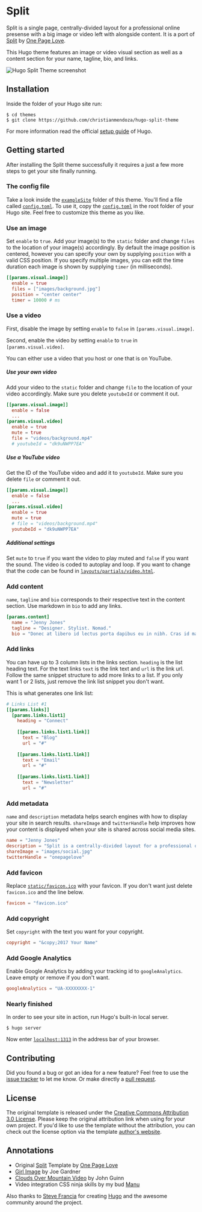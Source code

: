 # Split

Split is a single page, centrally-divided layout for a professional online presense with a big image or video left with alongside content. It is a port of [Split](//onepagelove.com/split) by [One Page Love](//onepagelove.com).

This Hugo theme features an image or video visual section as well as a content section for your name, tagline, bio, and links.

![Hugo Split Theme screenshot](https://raw.githubusercontent.com/christianmendoza/hugo-split-theme/master/images/screenshot.png)


## Installation

Inside the folder of your Hugo site run:

    $ cd themes
    $ git clone https://github.com/christianmendoza/hugo-split-theme

For more information read the official [setup guide](//gohugo.io/overview/installing/) of Hugo.


## Getting started

After installing the Split theme successfully it requires a just a few more steps to get your site finally running.


### The config file

Take a look inside the [`exampleSite`](//github.com/christianmendoza/hugo-split-theme/tree/master/exampleSite) folder of this theme. You'll find a file called [`config.toml`](//github.com/christianmendoza/hugo-split-theme/blob/master/exampleSite/config.toml). To use it, copy the [`config.toml`](//github.com/christianmendoza/hugo-split-theme/blob/master/exampleSite/config.toml) in the root folder of your Hugo site. Feel free to customize this theme as you like.


### Use an image

Set `enable` to `true`. Add your image(s) to the `static` folder and change `files` to the location of your image(s) accordingly. By default the image position is centered, however you can specify your own by supplying `position` with a valid CSS position. If you specify multiple images, you can edit the time duration each image is shown by supplying `timer` (in milliseconds).

```toml
[[params.visual.image]]
  enable = true
  files = ["images/background.jpg"]
  position = "center center"
  timer = 10000 # ms
```


### Use a video

First, disable the image by setting `enable` to `false` in `[params.visual.image]`.

Second, enable the video by setting `enable` to `true` in `[params.visual.video]`.

You can either use a video that you host or one that is on YouTube.

##### Use your own video

Add your video to the `static` folder and change `file` to the location of your video accordingly. Make sure you delete `youtubeId` or comment it out. 

```toml
[[params.visual.image]]
  enable = false
  ...
[params.visual.video]
  enable = true
  mute = true
  file = "videos/background.mp4"
  # youtubeId = "dk9uNWPP7EA"
```

##### Use a YouTube video

Get the ID of the YouTube video and add it to `youtubeId`. Make sure you delete `file` or comment it out. 

```toml
[[params.visual.image]]
  enable = false
  ...
[params.visual.video]
  enable = true
  mute = true
  # file = "videos/background.mp4"
  youtubeId = "dk9uNWPP7EA"
```

##### Additional settings

Set `mute` to `true` if you want the video to play muted and `false` if you want the sound. The video is coded to autoplay and loop. If you want to change that the code can be found in [`layouts/partials/video.html`](//github.com/christianmendoza/hugo-split-theme/tree/master/layouts/partials/video.html).


### Add content

`name`, `tagline` and `bio` corresponds to their respective text in the content section. Use markdown in `bio` to add any links.

```toml
[params.content]
  name = "Jenny Jones"
  tagline = "Designer. Stylist. Nomad."
  bio = "Donec at libero id lectus porta dapibus eu in nibh. Cras id mauris sapien. Fusce viverra [luctus urna](#) ac rutrum. Duis semper elit eu mi facilisis eleifend. Donec semper, [ipsum in](#) malesuada congue, [purus sem](#) ullamcorper massa, sit amet lacinia nibh enim sed massa."
```


### Add links

You can have up to 3 column lists in the links section. `heading` is the list heading text. For the text links `text` is the link text and `url` is the link url. Follow the same snippet structure to add more links to a list. If you only want 1 or 2 lists, just remove the link list snippet you don't want.

This is what generates one link list:

```toml
# Links List #1
[[params.links]]
  [params.links.list1]
    heading = "Connect"
  
    [[params.links.list1.link]]
      text = "Blog"
      url = "#"
  
    [[params.links.list1.link]]
      text = "Email"
      url = "#"
  
    [[params.links.list1.link]]
      text = "Newsletter"
      url = "#"
```


### Add metadata

`name` and `description` metadata helps search engines with how to display your site in search results. `shareImage` and `twitterHandle` help improves how your content is displayed when your site is shared across social media sites.

```toml
name = "Jenny Jones"
description = "Split is a centrally-divided layout for a professional online presence with a big image or video left with alongside content."
shareImage = "images/social.jpg"
twitterHandle = "onepagelove"
```


### Add favicon
Replace [`static/favicon.ico`](//github.com/christianmendoza/hugo-split-theme/tree/master/static/favicon.ico) with your favicon. If you don't want just delete `favicon.ico` and the line below.

```toml
favicon = "favicon.ico"
```


### Add copyright
Set `copyright` with the text you want for your copyright.

```toml
copyright = "&copy;2017 Your Name"
```


### Add Google Analytics

Enable Google Analytics by adding your tracking id to `googleAnalytics`. Leave empty or remove if you don't want.

```toml
googleAnalytics = "UA-XXXXXXXX-1"
```


### Nearly finished

In order to see your site in action, run Hugo's built-in local server.

    $ hugo server

Now enter [`localhost:1313`](http://localhost:1313) in the address bar of your browser.


## Contributing

Did you found a bug or got an idea for a new feature? Feel free to use the [issue tracker](//github.com/christianmendoza/hugo-split-theme/issues) to let me know. Or make directly a [pull request](//github.com/christianmendoza/hugo-split-theme/pulls).


## License

The original template is released under the [Creative Commons Attribution 3.0 License](//github.com/christianmendoza/hugo-split-theme/blob/master/LICENSE.md). Please keep the original attribution link when using for your own project. If you'd like to use the template without the attribution, you can check out the license option via the template [author's website](//onepagelove.com/split).


## Annotations

- Original [Split](//onepagelove.com/split) Template by [One Page Love](//onepagelove.com)
- [Girl Image](https://unsplash.com/photos/pAs4IM6OGWI) by Joe Gardner
- [Clouds Over Mountain Video](http://www.wedistill.io/videos/clouds-over-the-mountain-hd-stock-video) by John Guinn
- Video integration CSS ninja skills by my bud [Manu](https://twitter.com/manuelmoreale)

Also thanks to [Steve Francia](//github.com/spf13) for creating [Hugo](//gohugo.io) and the awesome community around the project.
